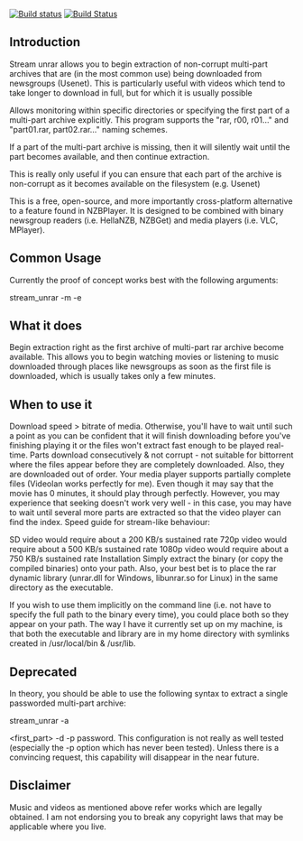[![Build status](https://ci.appveyor.com/api/projects/status/6wuhiw66etu5h4h9/branch/master?svg=true)](https://ci.appveyor.com/project/vlovich/stream-unrar/branch/master)
[![Build Status](https://travis-ci.org/vlovich/stream-unrar.svg?branch=master)](https://travis-ci.org/vlovich/stream-unrar)

Introduction
---
Stream unrar allows you to begin extraction of non-corrupt multi-part archives that are (in the most common use) being downloaded from newsgroups (Usenet). This is particularly useful with videos which tend to take longer to download in full, but for which it is usually possible

Allows monitoring within specific directories or specifying the first part of a multi-part archive explicitly.  This program supports the "rar, r00, r01..." and "part01.rar, part02.rar..." naming schemes.

If a part of the multi-part archive is missing, then it will silently wait until the part becomes available, and then continue extraction.

This is really only useful if you can ensure that each part of the archive is non-corrupt as it becomes available on the filesystem (e.g. Usenet)

This is a free, open-source, and more importantly cross-platform alternative to a feature found in NZBPlayer.  It is designed to be combined with binary newsgroup readers (i.e. HellaNZB, NZBGet) and media players (i.e. VLC, MPlayer).

Common Usage
---
Currently the proof of concept works best with the following arguments:

stream_unrar -m <directory to monitor> -e <directory to extract to>

What it does
---
Begin extraction right as the first archive of multi-part rar archive become available. This allows you to begin watching movies or listening to music downloaded through places like newsgroups as soon as the first file is downloaded, which is usually takes only a few minutes.

When to use it
---

Download speed > bitrate of media. Otherwise, you'll have to wait until such a point as you can be confident that it will finish downloading before you've finishing playing it or the files won't extract fast enough to be played real-time.
Parts download consecutively & not corrupt - not suitable for bittorrent where the files appear before they are completely downloaded. Also, they are downloaded out of order.
Your media player supports partially complete files (Videolan works perfectly for me). Even though it may say that the movie has 0 minutes, it should play through perfectly. However, you may experience that seeking doesn't work very well - in this case, you may have to wait until several more parts are extracted so that the video player can find the index.
Speed guide for stream-like behaviour:

SD video would require about a 200 KB/s sustained rate
720p video would require about a 500 KB/s sustained rate
1080p video would require about a 750 KB/s sustained rate
Installation
Simply extract the binary (or copy the compiled binaries) onto your path. Also, your best bet is to place the rar dynamic library (unrar.dll for Windows, libunrar.so for Linux) in the same directory as the executable.

If you wish to use them implicitly on the command line (i.e. not have to specify the full path to the binary every time), you could place both so they appear on your path. The way I have it currently set up on my machine, is that both the executable and library are in my home directory with symlinks created in /usr/local/bin & /usr/lib.

Deprecated
---
In theory, you should be able to use the following syntax to extract a single passworded multi-part archive:

stream_unrar -a

<first_part>
-d <directory to extract to> -p password.
This configuration is not really as well tested (especially the -p option which has never been tested). Unless there is a convincing request, this capability will disappear in the near future.

Disclaimer
---
Music and videos as mentioned above refer works which are legally obtained. I am not endorsing you to break any copyright laws that may be applicable where you live.
